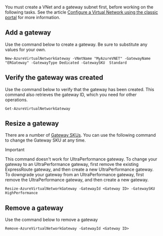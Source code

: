You must create a VNet and a gateway subnet first, before working on the following tasks. See the article [Configure a Virtual Network using the classic portal](../articles/expressroute/expressroute-howto-vnet-portal-classic.md) for more information.   

## Add a gateway
Use the command below to create a gateway. Be sure to substitute any values for your own.

    New-AzureVirtualNetworkGateway -VNetName "MyAzureVNET" -GatewayName "ERGateway" -GatewayType Dedicated -GatewaySKU  Standard

## Verify the gateway was created
Use the command below to verify that the gateway has been created. This command also retrieves the gateway ID, which you need for other operations.

    Get-AzureVirtualNetworkGateway

## Resize a gateway
There are a number of [Gateway SKUs](../articles/expressroute/expressroute-about-virtual-network-gateways.md). You can use the following command to change the Gateway SKU at any time.

> [!IMPORTANT]
> This command doesn't work for UltraPerformance gateway. To change your gateway to an UltraPerformance gateway, first remove the existing ExpressRoute gateway, and then create a new UltraPerformance gateway. To downgrade your gateway from an UltraPerformance gateway, first remove the UltraPerformance gateway, and then create a new gateway. 
> 
> 

    Resize-AzureVirtualNetworkGateway -GatewayId <Gateway ID> -GatewaySKU HighPerformance

## Remove a gateway
Use the command below to remove a gateway

    Remove-AzureVirtualNetworkGateway -GatewayId <Gateway ID>